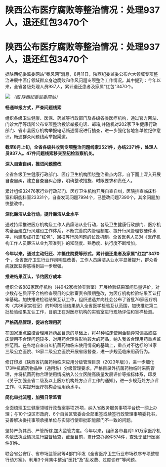 # 陕西公布医疗腐败等整治情况：处理937人，退还红包3470个

# 陕西公布医疗腐败等整治情况：处理937人，退还红包3470个

据陕西纪委监委网站“秦风网”消息，8月11日，陕西纪委监委公布六大领域专项整治进展中医疗领域群众身边腐败和作风问题专项整治工作情况。其中提到：今年以来，全省各级处理人员937人，累计退还患者及家属"红包"3470个。

![](https://inews.gtimg.com/newsapp_bt/0/15816355895/1000) _（图 陕西纪委监委网站）_

**畅通举报方式，严查问题线索**

组织各级卫生健康、医保、药监等行政部门及各级各类医疗机构，通过官方网站、门诊大厅等场所公布专项整治投诉举报电话、邮箱,并随机对202家卫生健康行政部门、省市县医疗机构举报电话畅通情况进行抽查，进一步强化各地各单位纪律意识，畅通群众问题线索举报渠道。

**截至8月上旬，全省各级共收到专项整治问题线索2521件，办结2371件，处理人员937人。47件问题线索移交至纪检监察机关。**

**深入自查自纠，推进问题整改**

全省各级卫生健康行政部门、医疗卫生机构围绕整治重点内容，自下而上深入开展自查自纠，建立自查自纠台账，明确整改措施、时限要求和责任人。

累计组织32476家行业行政部门、医疗卫生机构开展自查自纠，医院排查临床科室和职能科室23331个，自查发现问题7994个，已整改问题7390个，其余问题加快整改中。

**深化廉洁从业行动，提升廉洁从业水平**

通过持续推进医疗机构及工作人员廉洁从业行动，各级卫生健康行政部门、医疗机构全面建立行风建设工作体系，不断完善院内管理制度、提升行风管理软硬件水平，构建形成打击"红包"、回扣等行风问题的长效机制。全省医务人员对《医疗机构工作人员廉洁从业九项准则》的知晓度、熟悉度、执行度不断增加。

**今年以来，通过主动归还、冲抵住院费等形式，累计退还患者及家属"红包"3470个**
，全省医疗卫生行业作风明显改善，工作人员廉洁从业水平显著提升，群众看病就医获得感得到进一步增强。

**推进结果互认，节约医疗成本**

组织全省882家医疗机构（共942家检验实验室）开展检验结果室间质量评价，对少数存在质评不合格检查项目的实验室责令限期整改，为医疗机构检验结果互认打牢基础。加快推进检验结果互认工作，组织透选并向社会公布了首批76家医疗机构（共86家实验室）的19项检验结果纳入全省医学检验互认范围，加快推进第二批检验结果互认工作，目前正在对医疗机构的实验室进行现场评估和盲样检测。

**严格药品管理，促进合理用药**

在国家重点监控合理用药药品目录的基础上，将41种临床使用金额异常偏高或临床使用不合理问题较多、对用药合理性影响较大的药品，纳入我省合理用药重点监控范围。在各地自查自纠抗菌药物临床使用情况的基础上，重点对不达标的14家三级公立医院、18家二级公立医院开展省级督查，进一步规范临床用药行为。

修订印发《陕西省抗菌药物临床应用分级管理目录（2023年版）》，进一步细化173种抗菌药物品种（通用名）分级管理要求，严格目录外抗菌药物临时采购管理，并将抗菌药物合理使用情况纳入公立医院高质量发展评价等指标体系，印发《关于加强全省二级及以上医疗机构处方点评工作的通知》，进一步规范处方点评工作，切实提升医疗机构合理用药水平。

**简化审批流程，加强日常监管**

全面梳理卫生健康领域行政备案事项25项，纳入省政务服务事项平台统一网上办理；与10个设区市政府、6个自贸区管委会全部重签或续签行政管理事项委托书，妥善解决委托事项承接单位与实际行使审批职能部门不一致的问题。

坚持严负其责、严管所辖,加大监管力度。今年以来，组织各市县对1.51万家医疗机构依法执业情况进行监督检查，截至目前，累计查办案件574件，查处无证行医案件81件。

联合省公安厅、省市场监管局等4部门印发《全省医疗卫生行业市场秩序专项整顿行动方案》，利用3个月集中整治"医托"及"乱收费、过度诊疗"等问题。

